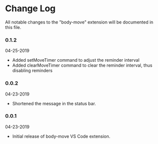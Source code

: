 # Change Log

All notable changes to the "body-move" extension will be documented in this file.

### 0.1.2
04-25-2019
- Added setMoveTimer command to adjust the reminder interval
- Added clearMoveTimer command to clear the reminder interval, thus disabling reminders

### 0.0.2
04-23-2019
- Shortened the message in the status bar.

### 0.0.1
04-23-2019
- Initial release of body-move VS Code extension.